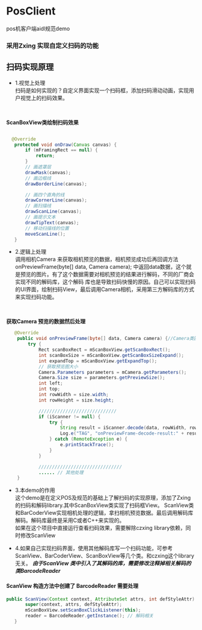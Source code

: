 # PosClient
pos机客户端aidl规范demo

### 采用Zxing 实现自定义扫码的功能
## 扫码实现原理 
* 1.视觉上处理
 <br/>扫码是如何实现的？自定义界面实现一个扫码框，添加扫码滑动动画，实现用户视觉上的扫码效果。

 <br/>
 
 **ScanBoxView类绘制扫码效果**
 
 ``` java
 
   @Override
    protected void onDraw(Canvas canvas) {
        if (mFramingRect == null) {
            return;
        }
        // 画遮罩层
        drawMask(canvas);
        // 画边框线
        drawBorderLine(canvas);

        // 画四个直角的线
        drawCornerLine(canvas);
        // 画扫描线
        drawScanLine(canvas);
        // 画提示文本
        drawTipText(canvas);
        // 移动扫描线的位置
        moveScanLine();
    }
```
 
* 2.逻辑上处理
<br/>调用相机Camera 来获取相机预览的数据，相机预览成功后再回调方法onPreviewFrame(byte[] data, Camera camera);
中返回data数据，这个就是预览的图片。有了这个数据需要对相机预览的结果进行解码，不同的厂商会实现不同的解码库，这个解码
库也是导致扫码快慢的原因。自己可以实现扫码的UI界面，绘制扫码View，最后调用Camera相机，采用第三方解码库的方式来实现扫码功能。
<br/>

**获取Camera 预览的数据然后处理**

``` java 
   @Override
    public void onPreviewFrame(byte[] data, Camera camera) {//Camera类回调
        try {
            Rect scanBoxRect = mScanBoxView.getScanBoxRect();
            int scanBoxSize = mScanBoxView.getScanBoxSizeExpand();
            int expandTop = mScanBoxView.getExpandTop();
            // 获取预览图大小
            Camera.Parameters parameters = mCamera.getParameters();
            Camera.Size size = parameters.getPreviewSize();
            int left;
            int top;
            int rowWidth = size.width;
            int rowHeight = size.height;

            /////////////////////////////
            if (iScanner != null) {
                try {
                    String result = iScanner.decode(data, rowWidth, rowHeight);// 第三方解码库解码
                    Log.e("TAG", "onPreviewFrame-decode-result:" + result);
                } catch (RemoteException e) {
                    e.printStackTrace();
                }
            }

            ///////////////////////////////
            ...... // 其他处理
    }
```

* 3.本demo的作用
<br/> 这个demo是在定义POS及规范的基础上了解扫码的实现原理，添加了Zxing的扫码和解码library.其中ScanBoxView类实现了扫码框View。
ScanView类和BarCoderView实现相机处理的逻辑，拿扫相机预览数据。最后调用解码库解码。解码库最终是采用C或者C++来实现的。
<br/> 如果在这个项目中直接运行查看扫码效果，需要解除czxing library依赖，同时修改ScanView

* 4.如果自己实现扫码界面，使用其他解码库写一个扫码功能，可参考ScanView、BarCoderView、ScanBoxView等几个类。和czxing这个library无关。
**_由于ScanView 类中引入了其解码的库，需要修改注释掉相关解码的类BarcodeReader_**

#### ScanView 构造方法中创建了 BarcodeReader 需要处理
 ``` java
 public ScanView(Context context, AttributeSet attrs, int defStyleAttr) {
        super(context, attrs, defStyleAttr);
        mScanBoxView.setScanBoxClickListener(this);
        reader = BarcodeReader.getInstance(); // 解码相关
    }
```
